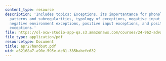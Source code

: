 ```yaml
---
content_type: resource
description: 'Includes topics: Exceptions, its importantance for phonology, systematic
  patterns and subregularities, typology of exceptions, negative input exceptions,
  negative environment exceptions, positive input exceptions, and positive environment
  exceptions.'
file: https://ol-ocw-studio-app-qa.s3.amazonaws.com/courses/24-962-advanced-phonology-spring-2005/a62168a7a90e595ede81335babefc632_apr27handout.pdf
file_type: application/pdf
resourcetype: Document
title: apr27handout.pdf
uid: a62168a7-a90e-595e-de81-335babefc632
---
```

